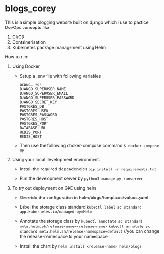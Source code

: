# blogs_corey

This is a simple blogging website built on django which I use to pactice DevOps concepts like 
1. CI/CD 
2. Containerisation
3. Kubernetes package management using Helm

How to run:
1. Using Docker
   * Setup a .env file with following variables
      ```
      DEBUG= "0"
      DJANGO_SUPERUSER_NAME 
      DJANGO_SUPERUSER_EMAIL
      DJANGO_SUPERUSER_PASSWORD
      DJANGO_SECRET_KEY
      POSTGRES_DB
      POSTGRES_USER
      POSTGRES_PASSWORD
      POSTGRES_HOST
      POSTGRES_PORT
      DATABASE_URL
      REDIS_PORT
      REDIS_HOST
      ```
   * Then use the following docker-compose command
     `$ docker compose up`

2. Using your local development environment.
   * Install the required dependencies 
     `pip install -r requirements.txt`
   
   * Run the development server by 
     `python3 manage.py runserver`  

3. To try out deployment on GKE using helm
   * Override the configuration in helm/blogs/templates/values.yaml
   * Label the storage class standard 
     `kubectl label sc standard app.kubernetes.io/managed-by=Helm`
   
   * Annotate the storage class by 
     `kubectl annotate sc standard meta.helm.sh/release-name=<release-name>`
     `kubectl annotate sc standard meta.helm.sh/release-namespace=default` 
      //you can change the release-namespace to your namespace
      
   * Install the chart by 
     `helm install <release-name> helm/blogs`
